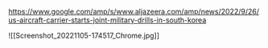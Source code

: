 https://www.google.com/amp/s/www.aljazeera.com/amp/news/2022/9/26/us-aircraft-carrier-starts-joint-military-drills-in-south-korea

![[Screenshot_20221105-174517_Chrome.jpg]]








